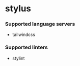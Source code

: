 <!--- THIS DOCUMENT IS AUTOMATICALLY GENERATED, DON'T EDIT IT -->
# stylus

### Supported language servers

- tailwindcss

### Supported linters

- stylint
